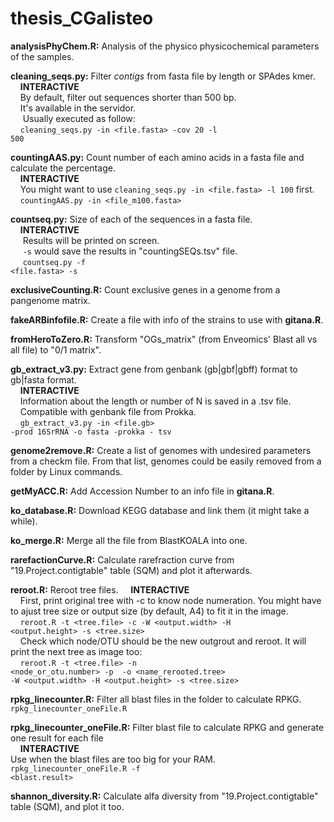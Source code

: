 # thesis_CGalisteo

**analysisPhyChem.R:** Analysis of the physico physicochemical parameters of the samples.

**cleaning_seqs.py:** Filter *contigs* from fasta file by length or SPAdes kmer.<br> 
&nbsp;&nbsp;&nbsp;&nbsp;**INTERACTIVE** <br>
&nbsp;&nbsp;&nbsp;&nbsp;By default, filter out sequences shorter than 500 bp. <br>
&nbsp;&nbsp;&nbsp;&nbsp;It's available in the servidor. <br>
&nbsp;&nbsp;&nbsp;&nbsp; Usually executed as follow: <br>
&nbsp;&nbsp;&nbsp;&nbsp;<code>cleaning_seqs.py -in <file.fasta> -cov 20 -l 500</code>

**countingAAS.py:** Count number of each amino acids in a fasta file and calculate the percentage. <br>
&nbsp;&nbsp;&nbsp;&nbsp;**INTERACTIVE** <br>
&nbsp;&nbsp;&nbsp;&nbsp;You might want to use <code>cleaning_seqs.py -in <file.fasta> -l 100</code> first. <br>
&nbsp;&nbsp;&nbsp;&nbsp;<code>countingAAS.py -in <file_m100.fasta> </code>

**countseq.py:** Size of each of the sequences in a fasta file.  <br>
&nbsp;&nbsp;&nbsp;&nbsp;**INTERACTIVE** <br>
&nbsp;&nbsp;&nbsp;&nbsp; Results will be printed on screen.  <br>
&nbsp;&nbsp;&nbsp;&nbsp; <code>-s</code> would save the results in "countingSEQs.tsv" file. <br>
&nbsp;&nbsp;&nbsp;&nbsp; <code>countseq.py -f <file.fasta> -s</code>

**exclusiveCounting.R:** Count exclusive genes in a genome from a pangenome matrix.

**fakeARBinfofile.R:** Create a file with info of the strains to use with **gitana.R**.

**fromHeroToZero.R:** Transform "OGs_matrix" (from Enveomics' Blast all vs all file) to "0/1 matrix".

**gb_extract_v3.py:** Extract gene from genbank (gb|gbf|gbff) format to gb|fasta format.<br>
&nbsp;&nbsp;&nbsp;&nbsp;**INTERACTIVE** <br>
&nbsp;&nbsp;&nbsp;&nbsp;Information about the length or number of N is saved in a .tsv file.<br>
&nbsp;&nbsp;&nbsp;&nbsp;Compatible with genbank file from Prokka.<br>
&nbsp;&nbsp;&nbsp;&nbsp;<code>gb_extract_v3.py -in <file.gb> -prod 16SrRNA -o fasta -prokka - tsv</code>

**genome2remove.R:** Create a list of genomes with undesired parameters from a checkm file. From that list, genomes could be easily removed from a folder by Linux commands.

**getMyACC.R:** Add Accession Number to an info file in **gitana.R**.

**ko_database.R:** Download KEGG database and link them (it might take a while).

**ko_merge.R:** Merge all the file from BlastKOALA into one.

**rarefactionCurve.R:** Calculate rarefraction curve from "19.Project.contigtable" table (SQM) and plot it afterwards.

**reroot.R:** Reroot tree files.
&nbsp;&nbsp;&nbsp;&nbsp;**INTERACTIVE** <br>
&nbsp;&nbsp;&nbsp;&nbsp;First, print original tree with -c to know node numeration. You might have to ajust tree size or output size (by default, A4) to fit it in the image.  <br>
&nbsp;&nbsp;&nbsp;&nbsp;<code>reroot.R -t <tree.file> -c -W <output.width> -H <output.height> -s <tree.size> </code>  <br>
&nbsp;&nbsp;&nbsp;&nbsp;Check which node/OTU should be the new outgrout and reroot. It will print the next tree as image too:  <br>
&nbsp;&nbsp;&nbsp;&nbsp;<code>reroot.R -t <tree.file> -n <node_or_otu.number> -p <position> -o <name_rerooted.tree> -W <output.width> -H <output.height> -s <tree.size> </code>

**rpkg_linecounter.R:** Filter all blast files in the folder to calculate RPKG.<br>
<code>rpkg_linecounter_oneFile.R</code>

**rpkg_linecounter_oneFile.R:** Filter blast file to calculate RPKG and generate one result for each file <br>
&nbsp;&nbsp;&nbsp;&nbsp;**INTERACTIVE** <br>
Use when the blast files are too big for your RAM. <br>
<code>rpkg_linecounter_oneFile.R -f <blast.result></code>

**shannon_diversity.R:** Calculate alfa diversity from "19.Project.contigtable" table (SQM), and plot it too.
